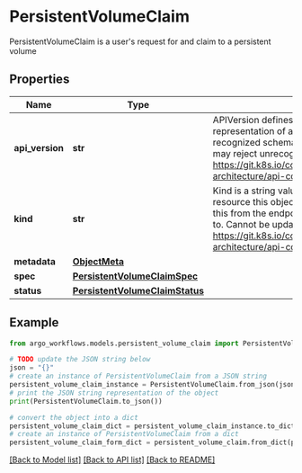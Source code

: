 # PersistentVolumeClaim

PersistentVolumeClaim is a user's request for and claim to a persistent volume

## Properties

Name | Type | Description | Notes
------------ | ------------- | ------------- | -------------
**api_version** | **str** | APIVersion defines the versioned schema of this representation of an object. Servers should convert recognized schemas to the latest internal value, and may reject unrecognized values. More info: https://git.k8s.io/community/contributors/devel/sig-architecture/api-conventions.md#resources | [optional] 
**kind** | **str** | Kind is a string value representing the REST resource this object represents. Servers may infer this from the endpoint the client submits requests to. Cannot be updated. In CamelCase. More info: https://git.k8s.io/community/contributors/devel/sig-architecture/api-conventions.md#types-kinds | [optional] 
**metadata** | [**ObjectMeta**](ObjectMeta.md) |  | [optional] 
**spec** | [**PersistentVolumeClaimSpec**](PersistentVolumeClaimSpec.md) |  | [optional] 
**status** | [**PersistentVolumeClaimStatus**](PersistentVolumeClaimStatus.md) |  | [optional] 

## Example

```python
from argo_workflows.models.persistent_volume_claim import PersistentVolumeClaim

# TODO update the JSON string below
json = "{}"
# create an instance of PersistentVolumeClaim from a JSON string
persistent_volume_claim_instance = PersistentVolumeClaim.from_json(json)
# print the JSON string representation of the object
print(PersistentVolumeClaim.to_json())

# convert the object into a dict
persistent_volume_claim_dict = persistent_volume_claim_instance.to_dict()
# create an instance of PersistentVolumeClaim from a dict
persistent_volume_claim_form_dict = persistent_volume_claim.from_dict(persistent_volume_claim_dict)
```
[[Back to Model list]](../README.md#documentation-for-models) [[Back to API list]](../README.md#documentation-for-api-endpoints) [[Back to README]](../README.md)


